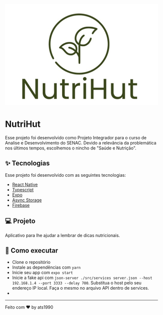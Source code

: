 <h1 align="center">
  <img alt="Plant Manager" title="Plant Manager" src=".github/logo.png" />
</h1>

# NutriHut

Esse projeto foi desenvolvido como Projeto Integrador para o curso de Analise e Desenvolvimento do SENAC. Devido a relevância da problemática nos últimos tempos, escolhemos o nincho de "Saúde e Nutrição".

## ✨ Tecnologias

Esse projeto foi desenvolvido com as seguintes tecnologias:

- [React Native](https://reactnative.dev/)
- [Typescript](https://www.typescriptlang.org/)
- [Expo](https://expo.io/)
- [Async Storage](https://react-native-async-storage.github.io/async-storage/docs/api/)
- [Firebase](https://firebase.google.com/?hl=pt)

## 💻 Projeto

Aplicativo para lhe ajudar a lembrar de dicas nutricionais.

## 🚀 Como executar

- Clone o repositório
- Instale as dependências com `yarn`
- Inicie seu app com `expo start`
- Inicie a fake api com `json-server ./src/services server.json --host 192.168.1.4 --port 3333 --delay 700`. Substitua o host pelo seu endereço IP local. Faça o mesmo no arquivo API dentro de services.
- 
---

Feito com ♥ by ats1990

